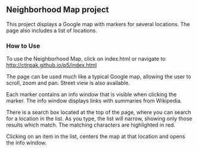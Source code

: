 ## Neighborhood Map project

This project displays a Google map with markers for several locations. The page also includes a list of locations.

### How to Use

To use the Neighborhood Map, click on index.html or navigate to http://ctirpak.github.io/p5/index.html

The page can be used much like a typical Google map, allowing the user to scroll, zoom and pan. Street view is also available.

Each marker contains an info window that is visible when clicking the marker. The info window displays links with summaries from Wikipedia.

There is a search box located at the top of the page, where you can search for a location in the list. As you type, the list will narrow, showing only those results which match. The matching characters are highlighted in red.

Clicking on an item in the list, centers the map at that location and opens the info window.